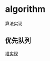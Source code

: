 # algorithm

算法实现

## 优先队列

[堆实现](https://github.com/xjq7/algorithm/blob/main/PriorityQueue/PriorityQueue-Heap.js)
